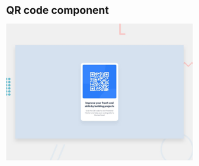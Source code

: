 # QR code component

![Design preview for the QR code component coding challenge](./design/desktop-preview.jpg)